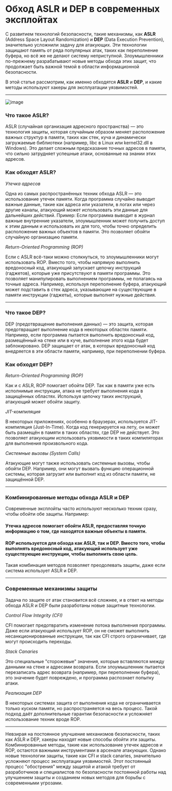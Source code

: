 # Обход ASLR и DEP в современных эксплойтах
С развитием технологий безопасности, такие механизмы, как **ASLR** (Address Space Layout Randomization) и **DEP** (Data Execution Prevention), значительно усложнили задачу для атакующих. Эти технологии защищают память от ряда популярных атак, таких как переполнение буфера, но всё же не делают систему неприступной. Злоумышленники по-прежнему разрабатывают новые методы обхода этих защит, что продолжает быть важной темой в области информационной безопасности.

В этой статье рассмотрим, как именно обходятся **ASLR** и **DEP**, и какие методы используют хакеры для эксплуатации уязвимостей.
________________________________________
![image](https://github.com/user-attachments/assets/1f7f4c44-7faa-40c8-ab8b-1bf6f8d5cd51)

### Что такое ASLR?

ASLR (случайная организация адресного пространства) — это технология защиты, которая случайным образом меняет расположение важных структур в памяти, таких как стек, куча и динамически загружаемые библиотеки (например, libc в Linux или kernel32.dll в Windows). Это делает сложным предсказание точных адресов в памяти, что сильно затрудняет успешные атаки, основанные на знании этих адресов.

### Как обходят ASLR?

*Утечка адресов*

Одна из самых распространённых техник обхода ASLR — это использование утечек памяти. Когда программа случайно выводит важные данные, такие как адреса или указатели, в логах или через другие каналы, атакующий может использовать эти данные для дальнейших действий.
Пример: Если программа выводит в журнал важные внутренние указатели, злоумышленник может получить доступ к этим данным и использовать их для того, чтобы точно определить расположение важных объектов в памяти. Это позволяет обойти случайную организацию памяти.

*Return-Oriented Programming (ROP)*

Если с ASLR всё-таки можно столкнуться, то злоумышленники могут использовать ROP. Вместо того, чтобы напрямую выполнить вредоносный код, атакующий запускает цепочку инструкций (гаджетов), которые уже присутствуют в памяти программы. Это позволяет манипулировать выполнением программы, не полагаясь на точные адреса.
Например, используя переполнение буфера, атакующий может подставить в стек адреса, указывающие на существующие в памяти инструкции (гаджеты), которые выполнят нужные действия.
________________________________________
### Что такое DEP?

DEP (предотвращение выполнения данных) — это защита, которая предотвращает выполнение кода в некоторых областях памяти. Например, если программа пытается выполнить вредоносный код, размещённый на стеке или в куче, выполнение этого кода будет заблокировано. DEP защищает от атак, в которых вредоносный код внедряется в эти области памяти, например, при переполнении буфера.

### Как обходят DEP?

*Return-Oriented Programming (ROP)*

Как и с ASLR, ROP помогает обойти DEP. Так как в памяти уже есть исполнимые инструкции, атака не требует выполнения кода в защищённых областях. Используя цепочку таких инструкций, атакующий может обойти защиту.

*JIT-компиляция*

В некоторых приложениях, особенно в браузерах, используется JIT-компиляция (Just-In-Time). Когда код генерируется на лету, он может быть размещён в памяти в таких областях, где DEP не действует. Это позволяет атакующим использовать уязвимости в таких компиляторах для выполнения произвольного кода.

*Системные вызовы (System Calls)*

Атакующие могут также использовать системные вызовы, чтобы обойти DEP. Например, они могут вызвать функцию операционной системы, которая загрузит или выполнит код из области памяти, не защищённой DEP.
________________________________________
### Комбинированные методы обхода ASLR и DEP
Современные эксплойты часто используют несколько техник сразу, чтобы обойти обе защиты. 
Например:
#### Утечка адресов помогает обойти ASLR, предоставляя точную информацию о том, где находятся важные объекты в памяти.

#### ROP используется для обхода как ASLR, так и DEP. Вместо того, чтобы выполнять вредоносный код, атакующий использует уже существующие инструкции, чтобы выполнить свою цель.

Такая комбинация методов позволяет преодолевать защиты, даже если система использует ASLR и DEP.
________________________________________
### Современные механизмы защиты
Задача по защите от атак становится всё сложнее, и в ответ на методы обхода ASLR и DEP были разработаны новые защитные технологии.

*Control Flow Integrity (CFI)*

CFI помогает предотвратить изменение потока выполнения программы. Даже если атакующий использует ROP, он не сможет выполнить несанкционированные инструкции, так как CFI строго ограничивает, где могут происходить переходы.

*Stack Canaries*

Это специальные "сторожевые" значения, которые вставляются между данными на стеке и адресами возврата. Если злоумышленник пытается перезаписать адрес возврата (например, при переполнении буфера), это значение будет повреждено, и программа распознает попытку атаки.

*Реализация DEP*

В некоторых системах защита от выполнения кода не ограничивается только куском памяти, но распространяется на весь процесс. Такой подход даёт дополнительные гарантии безопасности и усложняет использование техник вроде ROP.
________________________________________

Невзирая на постоянное улучшение механизмов безопасности, таких как ASLR и DEP, хакеры находят новые способы обойти эти защиты. Комбинированные методы, такие как использование утечек адресов и ROP, остаются важными инструментами в арсенале атакующих. Однако новые технологии защиты, такие как CFI и stack canaries, значительно усложняют процесс эксплуатации уязвимостей.
Этот постоянный процесс "обострения" между защитой и атакой требует от разработчиков и специалистов по безопасности постоянной работы над улучшением защиты и созданием новых методов для борьбы с современными угрозами.

